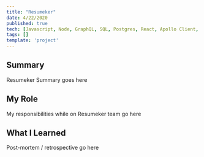 ```yaml
---
title: "Resumeker"
date: 4/22/2020
published: true
tech: [Javascript, Node, GraphQL, SQL, Postgres, React, Apollo Client, Apollo Server, Knex]
tags: []
template: 'project'
---
```


## Summary

Resumeker Summary goes here

## My Role

My responsibilities while on Resumeker team go here

## What I Learned

Post-mortem / retrospective go here